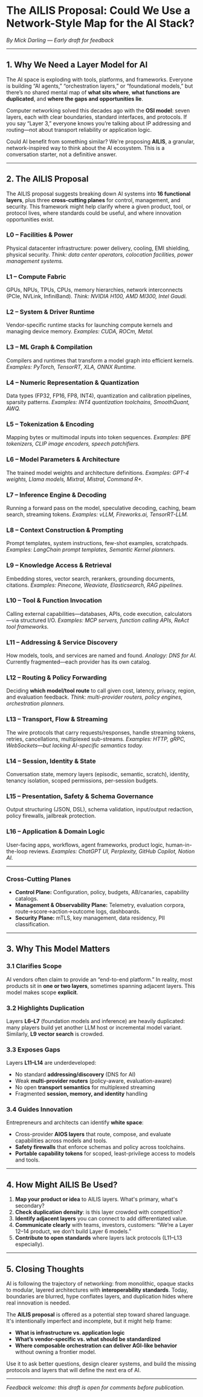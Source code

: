 
# The AILIS Proposal: Could We Use a Network-Style Map for the AI Stack?

*By Mick Darling — Early draft for feedback*

---

## 1. Why We Need a Layer Model for AI

The AI space is exploding with tools, platforms, and frameworks. Everyone is building “AI agents,” “orchestration layers,” or “foundational models,” but there’s no shared mental map of **what sits where**, **what functions are duplicated**, and **where the gaps and opportunities lie**.

Computer networking solved this decades ago with the **OSI model**: seven layers, each with clear boundaries, standard interfaces, and protocols. If you say “Layer 3,” everyone knows you’re talking about IP addressing and routing—not about transport reliability or application logic.

Could AI benefit from something similar? We're proposing **AILIS**, a granular, network-inspired way to think about the AI ecosystem. This is a conversation starter, not a definitive answer.

---

## 2. The AILIS Proposal

The AILIS proposal suggests breaking down AI systems into **16 functional layers**, plus three **cross-cutting planes** for control, management, and security. This framework might help clarify where a given product, tool, or protocol lives, where standards could be useful, and where innovation opportunities exist.

### **L0 – Facilities & Power**

Physical datacenter infrastructure: power delivery, cooling, EMI shielding, physical security. *Think: data center operators, colocation facilities, power management systems.*

### **L1 – Compute Fabric**

GPUs, NPUs, TPUs, CPUs, memory hierarchies, network interconnects (PCIe, NVLink, InfiniBand). *Think: NVIDIA H100, AMD MI300, Intel Gaudi.*

### **L2 – System & Driver Runtime**

Vendor-specific runtime stacks for launching compute kernels and managing device memory. *Examples: CUDA, ROCm, Metal.*

### **L3 – ML Graph & Compilation**

Compilers and runtimes that transform a model graph into efficient kernels. *Examples: PyTorch, TensorRT, XLA, ONNX Runtime.*

### **L4 – Numeric Representation & Quantization**

Data types (FP32, FP16, FP8, INT4), quantization and calibration pipelines, sparsity patterns. *Examples: INT4 quantization toolchains, SmoothQuant, AWQ.*

### **L5 – Tokenization & Encoding**

Mapping bytes or multimodal inputs into token sequences. *Examples: BPE tokenizers, CLIP image encoders, speech patchifiers.*

### **L6 – Model Parameters & Architecture**

The trained model weights and architecture definitions. *Examples: GPT-4 weights, Llama models, Mixtral, Mistral, Command R+.*

### **L7 – Inference Engine & Decoding**

Running a forward pass on the model, speculative decoding, caching, beam search, streaming tokens. *Examples: vLLM, Fireworks.ai, TensorRT-LLM.*

### **L8 – Context Construction & Prompting**

Prompt templates, system instructions, few-shot examples, scratchpads. *Examples: LangChain prompt templates, Semantic Kernel planners.*

### **L9 – Knowledge Access & Retrieval**

Embedding stores, vector search, rerankers, grounding documents, citations. *Examples: Pinecone, Weaviate, Elasticsearch, RAG pipelines.*

### **L10 – Tool & Function Invocation**

Calling external capabilities—databases, APIs, code execution, calculators—via structured I/O. *Examples: MCP servers, function calling APIs, ReAct tool frameworks.*

### **L11 – Addressing & Service Discovery**

How models, tools, and services are named and found. *Analogy: DNS for AI.* Currently fragmented—each provider has its own catalog.

### **L12 – Routing & Policy Forwarding**

Deciding **which model/tool route** to call given cost, latency, privacy, region, and evaluation feedback. *Think: multi-provider routers, policy engines, orchestration planners.*

### **L13 – Transport, Flow & Streaming**

The wire protocols that carry requests/responses, handle streaming tokens, retries, cancellations, multiplexed sub-streams. *Examples: HTTP, gRPC, WebSockets—but lacking AI-specific semantics today.*

### **L14 – Session, Identity & State**

Conversation state, memory layers (episodic, semantic, scratch), identity, tenancy isolation, scoped permissions, per-session budgets.

### **L15 – Presentation, Safety & Schema Governance**

Output structuring (JSON, DSL), schema validation, input/output redaction, policy firewalls, jailbreak protection.

### **L16 – Application & Domain Logic**

User-facing apps, workflows, agent frameworks, product logic, human-in-the-loop reviews. *Examples: ChatGPT UI, Perplexity, GitHub Copilot, Notion AI.*

---

### Cross-Cutting Planes

- **Control Plane:** Configuration, policy, budgets, AB/canaries, capability catalogs.
- **Management & Observability Plane:** Telemetry, evaluation corpora, route→score→action→outcome logs, dashboards.
- **Security Plane:** mTLS, key management, data residency, PII classification.

---

## 3. Why This Model Matters

### 3.1 Clarifies Scope

AI vendors often claim to provide an “end-to-end platform.” In reality, most products sit in **one or two layers**, sometimes spanning adjacent layers. This model makes scope **explicit**.

### 3.2 Highlights Duplication

Layers **L6–L7** (foundation models and inference) are heavily duplicated: many players build yet another LLM host or incremental model variant. Similarly, **L9 vector search** is crowded.

### 3.3 Exposes Gaps

Layers **L11–L14** are underdeveloped:
- No standard **addressing/discovery** (DNS for AI)
- Weak **multi-provider routers** (policy-aware, evaluation-aware)
- No open **transport semantics** for multiplexed streaming
- Fragmented **session, memory, and identity** handling

### 3.4 Guides Innovation

Entrepreneurs and architects can identify **white space**:
- Cross-provider **AIOS layers** that route, compose, and evaluate capabilities across models and tools.
- **Safety firewalls** that enforce schemas and policy across toolchains.
- **Portable capability tokens** for scoped, least-privilege access to models and tools.

---

## 4. How Might AILIS Be Used?

1. **Map your product or idea** to AILIS layers. What's primary, what's secondary?  
2. **Check duplication density**: is this layer crowded with competition?  
3. **Identify adjacent layers** you can connect to add differentiated value.  
4. **Communicate clearly** with teams, investors, customers: “We’re a Layer 12–14 product, we don’t build Layer 6 models.”  
5. **Contribute to open standards** where layers lack protocols (L11–L13 especially).

---

## 5. Closing Thoughts

AI is following the trajectory of networking: from monolithic, opaque stacks to modular, layered architectures with **interoperability standards**. Today, boundaries are blurred, hype conflates layers, and duplication hides where real innovation is needed.

The **AILIS proposal** is offered as a potential step toward shared language. It's intentionally imperfect and incomplete, but it might help frame:
- **What is infrastructure vs. application logic**
- **What’s vendor-specific vs. what should be standardized**
- **Where composable orchestration can deliver AGI-like behavior** without owning a frontier model.

Use it to ask better questions, design clearer systems, and build the missing protocols and layers that will define the next era of AI.

---

*Feedback welcome: this draft is open for comments before publication.*
